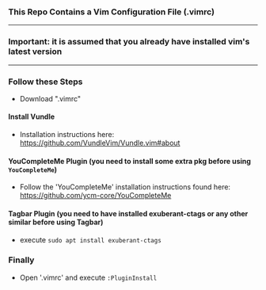 ### This Repo Contains a Vim Configuration File (.vimrc)
-----------------------------------------
### Important: it is assumed that you already have installed vim's latest version
----------------------------------------
### Follow these Steps

- Download ".vimrc"

#### Install Vundle

- Installation instructions here: https://github.com/VundleVim/Vundle.vim#about

#### YouCompleteMe Plugin (you need to install some extra pkg before using `YouCompleteMe`)

- Follow the 'YouCompleteMe' installation instructions found here: https://github.com/ycm-core/YouCompleteMe

#### Tagbar Plugin (you need to have installed exuberant-ctags or any other similar before using Tagbar)

- execute `sudo apt install exuberant-ctags`

### Finally

- Open '.vimrc' and execute `:PluginInstall`
